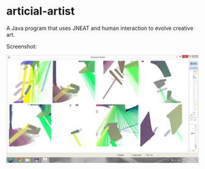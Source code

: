 articial-artist
===============
A Java program that uses JNEAT and human interaction to evolve creative art.

Screenshot:

![alt text](https://github.com/njustesen/articial-artist/blob/master/Screenshots/3.png?raw=true "Screenshot")
